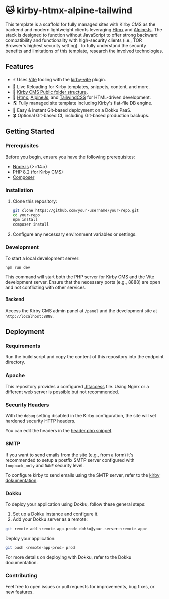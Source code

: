# 🐱 kirby-htmx-alpine-tailwind

This template is a scaffold for fully managed sites with Kirby CMS as the backend and modern lightweight clients leveraging [Htmx](https://htmx.org/) and [AlpineJs](https://alpinejs.dev/). The stack is designed to function without JavaScript to offer strong backward compatibility and functionality with high-security clients (i.e., TOR Browser's highest security setting). To fully understand the security benefits and limitations of this template, research the involved technologies.

## Features

- ⚡️ Uses [Vite](https://vitejs.dev/) tooling with the [kirby-vite](https://github.com/arnoson/kirby-vite) plugin.
- 🔄 Live Reloading for Kirby templates, snippets, content, and more.
- 📂 [Kirby CMS Public folder structure](https://getkirby.com/docs/guide/configuration#custom-folder-setup__public-folder-setup).
- 🥰 [Htmx](https://htmx.org/), [AlpineJs](https://alpinejs.dev/), and [TailwindCSS](https://tailwindcss.com/) for HTML-driven development.
- 🌎 Fully managed site template including Kirby's flat-file DB engine.
- 🐋 Easy & instant Git-based deployment on a Dokku PaaS.
- 🍀 Optional Git-based CI, including Git-based production backups.

## Getting Started

### Prerequisites

Before you begin, ensure you have the following prerequisites:

- [Node.js](https://nodejs.org/) (>=14.x)
- PHP 8.2 (for Kirby CMS)
- [Composer](https://getcomposer.org/)

### Installation

1. Clone this repository:

    ```bash
    git clone https://github.com/your-username/your-repo.git
    cd your-repo
    npm install
    composer install
    ```

2. Configure any necessary environment variables or settings.

### Development

To start a local development server:

```bash
npm run dev
```

This command will start both the PHP server for Kirby CMS and the Vite development server. Ensure that the necessary ports (e.g., 8888) are open and not conflicting with other services.

#### Backend

Access the Kirby CMS admin panel at `/panel` and the development site at `http://localhost:8888`.

## Deployment

### Requirements

Run the build script and copy the content of this repository into the endpoint directory.

### Apache

This repository provides a configured [.htaccess](public/.htaccess) file. Using Nginx or a different web server is possible but not recommended.

### Security Headers

With the `debug` setting disabled in the Kirby configuration, the site will set hardened security HTTP headers.

You can edit the headers in the [header.php snippet](site/snippets/header.php).

### SMTP

If you want to send emails from the site (e.g., from a form) it's recommended to setup a postfix SMTP server configured with `loopback_only` and `DANE` security level. 

To configure kirby to send emails using the SMTP server, refer to the [kirby dokumentation](https://getkirby.com/docs/guide/emails#transport-configuration).

### Dokku

To deploy your application using Dokku, follow these general steps:

1. Set up a Dokku instance and configure it.
2. Add your Dokku server as a remote:

```bash
git remote add <remote-app-prod> dokku@your-server:<remote-app>
```

Deploy your application:

```bash
git push <remote-app-prod> prod
```

For more details on deploying with Dokku, refer to the Dokku documentation.

### Contributing

Feel free to open issues or pull requests for improvements, bug fixes, or new features.
